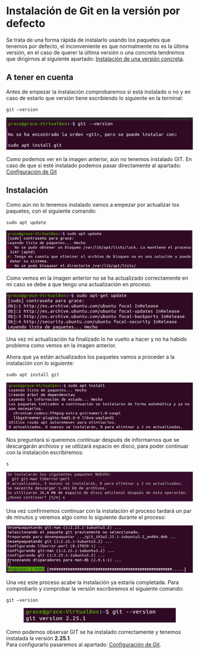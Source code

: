 # Instalación de Git en la versión por defecto

Se trata de una forma rápida de instalarlo usando los paquetes que tenemos por defecto, el inconveniente es que normalmente no es la última versión, en el caso de querer la última versión o una concreta tendremos que dirigirnos al siguiente apartado: [Instalación de una versión concreta](Git-version.md).

## A tener en cuenta

Antes de empezar la instalación comprobaremos si está instalado o no y en caso de estarlo que versión tiene escribiendo lo siguiente en la terminal:

```
git –version
```

<div align="center">
  <img src="Captura1.png">  
</div>

Como podemos ver en la imagen anterior, aún no tenemos instalado GIT. En caso de que si esté instalado podemos pasar directamente al apartado: [Configuración de Git](Git-configuracion.md)  

## Instalación

Como aún no lo tenemos instalado vamos a empezar por actualizar los paquetes, con el siguiente comando:
```
sudo apt update
```
<div align="center">
  <img src="Captura2.png">  
</div>
 
Como vemos en la imagen anterior no se ha actualizado correctamente en mi caso se debe a que tengo una actualización en proceso. 
<div align="center">
  <img src="Captura3.png">  
</div>

Una vez mi actualización ha finalizado lo he vuelto a hacer y no ha habido problema como vemos en la imagen anterior.		

Ahora que ya están actualizados los paquetes vamos a proceder a la instalación con lo siguiente:  

```
sudo apt install git
```
<div align="center">
  <img src="Captura4.png">  
</div>

Nos preguntará si queremos continuar después de informarnos que se descargarán archivos y se utilizará espacio en disco, para poder continuar con la instalación escribiremos:

```
s 
```
<div align="center">
  <img src="Captura5.png">  
</div>

Una vez confirmemos continuar con la instalación el proceso tardará un par de minutos y veremos algo como lo siguiente durante el proceso:

<div align="center">
  <img src="Captura6.png">  
</div>

Una vez este proceso acabe la instalación ya estaría completada. Para comprobarlo y comprobar la versión escribiremos el siguiente comando:
```
git –version
```
<div align="center">
  <img src="Captura7.png">  
</div>

Como podemos observar GIT se ha instalado correctamente y tenemos instalada la versión **2.25.1**.		
Para configurarlo pasaremos al apartado: [Configuración de Git](Git-configuracion.md).
